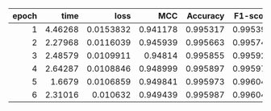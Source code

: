 |   epoch |    time |      loss |      MCC |   Accuracy |   F1-score |
|--------:|--------:|----------:|---------:|-----------:|-----------:|
|       1 | 4.46268 | 0.0153832 | 0.941178 |   0.995317 |   0.995395 |
|       2 | 2.27968 | 0.0116039 | 0.945939 |   0.995663 |   0.995743 |
|       3 | 2.48579 | 0.0109911 | 0.94814  |   0.995855 |   0.995927 |
|       4 | 2.64287 | 0.0108846 | 0.948999 |   0.995897 |   0.995975 |
|       5 | 1.6679  | 0.0106859 | 0.949841 |   0.995973 |   0.996047 |
|       6 | 2.31016 | 0.010632  | 0.949439 |   0.995987 |   0.996048 |